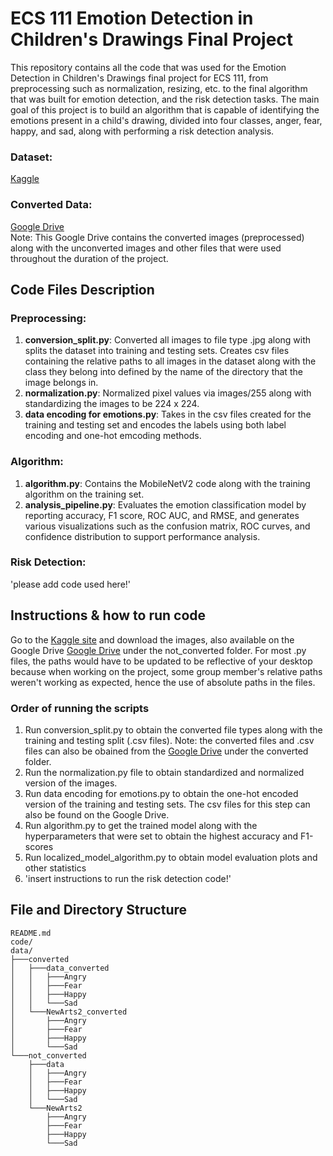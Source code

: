 # ECS 111 Emotion Detection in Children's Drawings Final Project

This repository contains all the code that was used for the Emotion Detection in Children's Drawings final project for ECS 111, from preprocessing such as normalization, resizing, etc. to the final algorithm that was built for emotion detection, and the risk detection tasks. The main goal of this project is to build an algorithm that is capable of identifying the emotions present in a child's drawing, divided into four classes, anger, fear, happy, and sad, along with performing a risk detection analysis.

### Dataset: 
[Kaggle](https://www.kaggle.com/datasets/vishmiperera/children-drawings?select=data)

### Converted Data: 
[Google Drive](https://drive.google.com/drive/folders/1xkOsVxCkwTQJi3ruOoOHVbvzSn8kqRCS?q=sharedwith:public%20parent:1xkOsVxCkwTQJi3ruOoOHVbvzSn8kqRCS) \
Note: This Google Drive contains the converted images (preprocessed) along with the unconverted images and other files that were used throughout the duration of the project.


## Code Files Description
### Preprocessing: 
1. **conversion_split.py**: Converted all images to file type .jpg along with splits the dataset into training and testing sets. Creates csv files containing the relative paths to all images in the dataset along with the class they belong into defined by the name of the directory that the image belongs in.
2. **normalization.py**: Normalized pixel values via images/255 along with standardizing the images to be 224 x 224.
3. **data encoding for emotions.py**: Takes in the csv files created for the training and testing set and encodes the labels using both label encoding and one-hot emcoding methods.

### Algorithm:
1. **algorithm.py**: Contains the MobileNetV2 code along with the training algorithm on the training set.<br>
2. **analysis_pipeline.py**: Evaluates the emotion classification model by reporting accuracy, F1 score, ROC AUC, and RMSE, and generates various visualizations such as the confusion matrix, ROC curves, and confidence distribution to support performance analysis.

### Risk Detection: 
'please add code used here!'

## Instructions & how to run code
Go to the [Kaggle site](https://www.kaggle.com/datasets/vishmiperera/children-drawings/data) and download the images, also available on the Google Drive [Google Drive](https://drive.google.com/drive/folders/1PujZ1zqCYv2RPzIiG6jLSAZhP6mbpL2a?zx=dsjt3vfp82wq) under the not_converted folder. For most .py files, the paths would have to be updated to be reflective of your desktop because when working on the project, some group member's relative paths weren't working as expected, hence the use of absolute paths in the files.
### Order of running the scripts
1. Run conversion_split.py to obtain the converted file types along with the training and testing split (.csv files). Note: the converted files and .csv files can also be obained from the [Google Drive](https://drive.google.com/drive/folders/186FmT192KDe3QskJ-S7ILmuxSSRn_f6f?zx=dsjt3vfp82wq) under the converted folder. 
2. Run the normalization.py file to obtain standardized and normalized version of the images.
3. Run data encoding for emotions.py to obtain the one-hot encoded version of the training and testing sets. The csv files for this step can also be found on the Google Drive.
4. Run algorithm.py to get the trained model along with the hyperparameters that were set to obtain the highest accuracy and F1-scores
5. Run localized_model_algorithm.py to obtain model evaluation plots and other statistics
6. 'insert instructions to run the risk detection code!'

## File and Directory Structure
```
README.md
code/
data/
├───converted
│   ├───data_converted
│   │   ├───Angry
│   │   ├───Fear
│   │   ├───Happy
│   │   └───Sad
│   └───NewArts2_converted
│       ├───Angry
│       ├───Fear
│       ├───Happy
│       └───Sad
└───not_converted
    ├───data
    │   ├───Angry
    │   ├───Fear
    │   ├───Happy
    │   └───Sad
    └───NewArts2
        ├───Angry
        ├───Fear
        ├───Happy
        └───Sad
```





